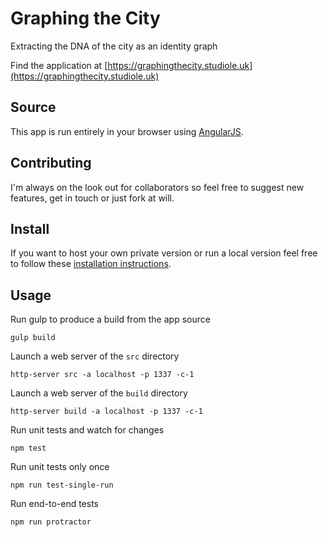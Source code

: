 # Graphing the City

Extracting the DNA of the city as an identity graph

Find the application at [https://graphingthecity.studiole.uk](https://graphingthecity.studiole.uk)

## Source

This app is run entirely in your browser using [AngularJS](https://angularjs.org).

## Contributing

I'm always on the look out for collaborators so feel free to suggest new features, get in touch or just fork at will.

## Install

If you want to host your own private version or run a local version feel free to follow these [installation instructions](https://github.com/StudioLE/GraphingTheCity/blob/master/INSTALL.md).

## Usage

Run gulp to produce a build from the app source
```
gulp build
```

Launch a web server of the `src` directory
```
http-server src -a localhost -p 1337 -c-1
```

Launch a web server of the `build` directory
```
http-server build -a localhost -p 1337 -c-1
```

Run unit tests and watch for changes
```
npm test
```

Run unit tests only once
```
npm run test-single-run
```

Run end-to-end tests
```
npm run protractor
```
